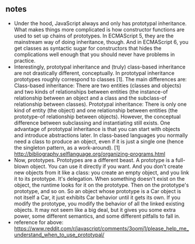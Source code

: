 #
## notes
- Under the hood, JavaScript always and only has prototypal inheritance. What makes things more complicated is how constructor functions are used to set up chains of prototypes. In ECMAScript 5, they are the mainstream way of doing inheritance, though. And in ECMAScript 6, you get classes as syntactic sugar for constructors that hides the complications well enough that you should never have problems in practice.
- Interestingly, prototypal inheritance and (truly) class-based inheritance are not drastically different, conceptually. In prototypal inheritance prototypes roughly correspond to classes [1]. The main differences are:
Class-based inheritance: There are two entities (classes and objects) and two kinds of relationships between entities (the instance-of relationship between an object and a class and the subclass-of relationship between classes).
Prototypal inheritance: There is only one kind of entity (the object) and one relationship between entities (the prototype-of relationship between objects). However, the conceptual difference between subclassing and instantiating still exists. One advantage of prototypal inheritance is that you can start with objects and introduce abstractions later. In class-based languages you normally need a class to produce an object, even if it is just a single one (hence the singleton pattern, as a work-around).
[1] http://bibliography.selflanguage.org/organizing-programs.html
- Now, prototypes. Prototypes are a different beast. A prototype is a full-blown object. You can use it directly if you want. And you don't create new objects from it like a class: you create an empty object, and you link it to its prototype. It's delegation. When something doesn't exist on the object, the runtime looks for it on the prototype. Then on the prototype's prototype, and so on. So an object whose prototype is a Car object is not itself a Car, it just exhibits Car behavior until it gets its own. If you modify the prototype, you modify the behavior of all the linked existing objects. It may not seem like a big deal, but it gives you some extra power, some different semantics, and some different pitfalls to fall in.
- reference for above: https://www.reddit.com/r/javascript/comments/3oomj1/please_help_me_understand_when_to_use_prototypal/


